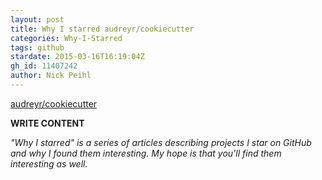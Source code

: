 ```yaml
---
layout: post
title: Why I starred audreyr/cookiecutter
categories: Why-I-Starred
tags: github
stardate: 2015-03-16T16:19:04Z
gh_id: 11407242
author: Nick Peihl
---
```


[audreyr/cookiecutter](https://github.com/audreyr/cookiecutter)

**WRITE CONTENT**

*"Why I starred" is a series of articles describing projects I star on GitHub and why I found them interesting. My hope is that you'll find them interesting as well.*

